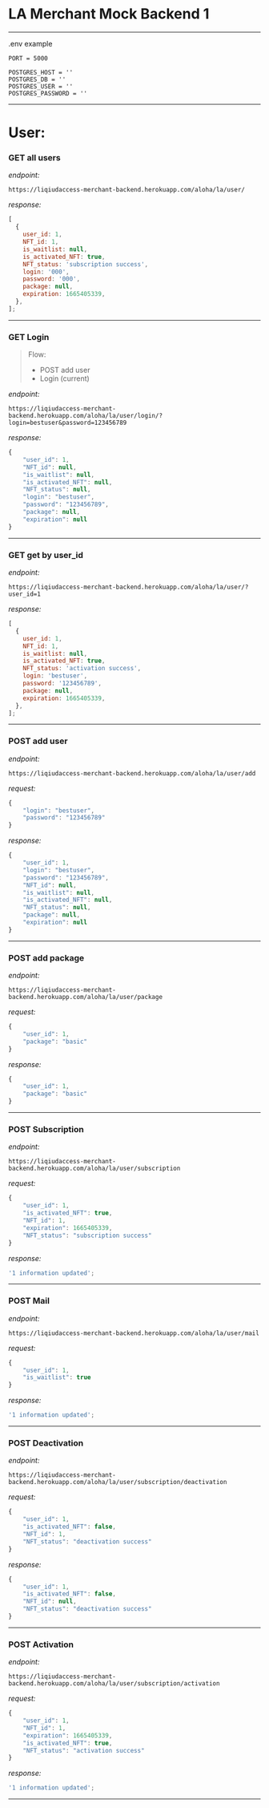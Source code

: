 # LA Merchant Mock Backend 1

---

.env example

```
PORT = 5000

POSTGRES_HOST = ''
POSTGRES_DB = ''
POSTGRES_USER = ''
POSTGRES_PASSWORD = ''
```

---

# User:

### GET all users

_endpoint:_

```
https://liqiudaccess-merchant-backend.herokuapp.com/aloha/la/user/
```

_response:_

```js
[
  {
    user_id: 1,
    NFT_id: 1,
    is_waitlist: null,
    is_activated_NFT: true,
    NFT_status: 'subscription success',
    login: '000',
    password: '000',
    package: null,
    expiration: 1665405339,
  },
];
```

---

### GET Login

> Flow:
>
> - POST add user
> - Login (current)

_endpoint:_

```
https://liqiudaccess-merchant-backend.herokuapp.com/aloha/la/user/login/?login=bestuser&password=123456789
```

_response:_

```js
{
    "user_id": 1,
    "NFT_id": null,
    "is_waitlist": null,
    "is_activated_NFT": null,
    "NFT_status": null,
    "login": "bestuser",
    "password": "123456789",
    "package": null,
    "expiration": null
}
```

---

### GET get by user_id

_endpoint:_

```
https://liqiudaccess-merchant-backend.herokuapp.com/aloha/la/user/?user_id=1
```

_response:_

```js
[
  {
    user_id: 1,
    NFT_id: 1,
    is_waitlist: null,
    is_activated_NFT: true,
    NFT_status: 'activation success',
    login: 'bestuser',
    password: '123456789',
    package: null,
    expiration: 1665405339,
  },
];
```

---

### POST add user

_endpoint:_

```
https://liqiudaccess-merchant-backend.herokuapp.com/aloha/la/user/add
```

_request:_

```js
{
    "login": "bestuser",
    "password": "123456789"
}
```

_response:_

```js
{
    "user_id": 1,
    "login": "bestuser",
    "password": "123456789",
    "NFT_id": null,
    "is_waitlist": null,
    "is_activated_NFT": null,
    "NFT_status": null,
    "package": null,
    "expiration": null
}
```

---

### POST add package

_endpoint:_

```
https://liqiudaccess-merchant-backend.herokuapp.com/aloha/la/user/package
```

_request:_

```js
{
    "user_id": 1,
    "package": "basic"
}
```

_response:_

```js
{
    "user_id": 1,
    "package": "basic"
}
```

---

### POST Subscription

_endpoint:_

```
https://liqiudaccess-merchant-backend.herokuapp.com/aloha/la/user/subscription
```

_request:_

```js
{
    "user_id": 1,
    "is_activated_NFT": true,
    "NFT_id": 1,
    "expiration": 1665405339,
    "NFT_status": "subscription success"
}
```

_response:_

```js
'1 information updated';
```

---

### POST Mail

_endpoint:_

```
https://liqiudaccess-merchant-backend.herokuapp.com/aloha/la/user/mail
```

_request:_

```js
{
    "user_id": 1,
    "is_waitlist": true
}
```

_response:_

```js
'1 information updated';
```

---

### POST Deactivation

_endpoint:_

```
https://liqiudaccess-merchant-backend.herokuapp.com/aloha/la/user/subscription/deactivation
```

_request:_

```js
{
    "user_id": 1,
    "is_activated_NFT": false,
    "NFT_id": 1,
    "NFT_status": "deactivation success"
}
```

_response:_

```js
{
    "user_id": 1,
    "is_activated_NFT": false,
    "NFT_id": null,
    "NFT_status": "deactivation success"
}
```

---

### POST Activation

_endpoint:_

```
https://liqiudaccess-merchant-backend.herokuapp.com/aloha/la/user/subscription/activation
```

_request:_

```js
{
    "user_id": 1,
    "NFT_id": 1,
    "expiration": 1665405339,
    "is_activated_NFT": true,
    "NFT_status": "activation success"
}
```

_response:_

```js
'1 information updated';
```


---
